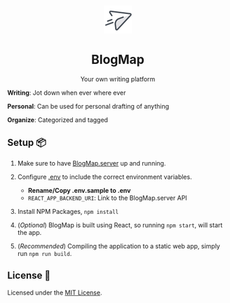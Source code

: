 <p align='center'>
  <img src='public/favicon.png' /> 
</p>
<h1 align='center'>
  BlogMap
</h1>
<p align='center'>
  Your own writing platform
</p>

**Writing**: Jot down when ever where ever

**Personal**: Can be used for personal drafting of anything

**Organize**: Categorized and tagged

## Setup 📦
1. Make sure to have [BlogMap.server](https://github.com/Ciaxur/BlogMap.server) up and running.

2. Configure [.env](.env.sample) to include the correct environment variables.
    - **Rename/Copy .env.sample to .env**
    - `REACT_APP_BACKEND_URI`: Link to the BlogMap.server API

3. Install NPM Packages, `npm install`

4. (*Optional*) BlogMap is built using React, so running `npm start`, will start the app.

4. (*Recommended*) Compiling the application to a static web app, simply run `npm run build`.

## License 📔
Licensed under the [MIT License](LICENSE).